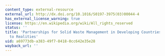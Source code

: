 ```yaml
---
content_type: external-resource
external_url: http://dx.doi.org/10.1016/S0197-3975(03)00044-4
has_external_license_warning: true
license: https://en.wikipedia.org/wiki/All_rights_reserved
status: ''
title: 'Partnerships for Solid Waste Management in Developing Countries: Linking Theories
  to Realities'
uid: a69773db-a383-49f7-8418-0cc642e35e28
wayback_url: ''
---
```

